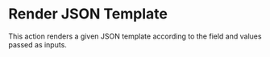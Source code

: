 # Render JSON Template

This action renders a given JSON template according to the field and values passed as inputs.
